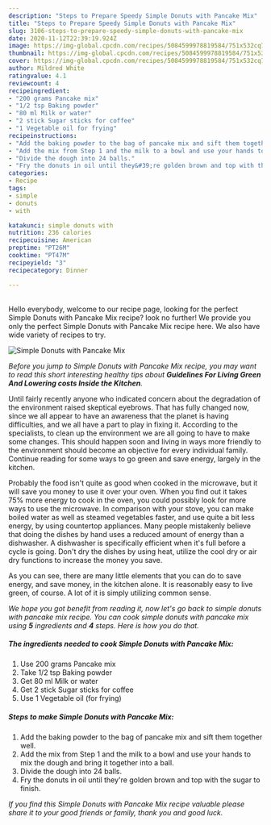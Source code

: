 ```yaml
---
description: "Steps to Prepare Speedy Simple Donuts with Pancake Mix"
title: "Steps to Prepare Speedy Simple Donuts with Pancake Mix"
slug: 3106-steps-to-prepare-speedy-simple-donuts-with-pancake-mix
date: 2020-11-12T22:39:19.924Z
image: https://img-global.cpcdn.com/recipes/5084599978819584/751x532cq70/simple-donuts-with-pancake-mix-recipe-main-photo.jpg
thumbnail: https://img-global.cpcdn.com/recipes/5084599978819584/751x532cq70/simple-donuts-with-pancake-mix-recipe-main-photo.jpg
cover: https://img-global.cpcdn.com/recipes/5084599978819584/751x532cq70/simple-donuts-with-pancake-mix-recipe-main-photo.jpg
author: Mildred White
ratingvalue: 4.1
reviewcount: 4
recipeingredient:
- "200 grams Pancake mix"
- "1/2 tsp Baking powder"
- "80 ml Milk or water"
- "2 stick Sugar sticks for coffee"
- "1 Vegetable oil for frying"
recipeinstructions:
- "Add the baking powder to the bag of pancake mix and sift them together well."
- "Add the mix from Step 1 and the milk to a bowl and use your hands to mix the dough and bring it together into a ball."
- "Divide the dough into 24 balls."
- "Fry the donuts in oil until they&#39;re golden brown and top with the sugar to finish."
categories:
- Recipe
tags:
- simple
- donuts
- with

katakunci: simple donuts with 
nutrition: 236 calories
recipecuisine: American
preptime: "PT26M"
cooktime: "PT47M"
recipeyield: "3"
recipecategory: Dinner

---
```

<br>
Hello everybody, welcome to our recipe page, looking for the perfect Simple Donuts with Pancake Mix recipe? look no further! We provide you only the perfect Simple Donuts with Pancake Mix recipe here. We also have wide variety of recipes to try.
<br>


![Simple Donuts with Pancake Mix](https://img-global.cpcdn.com/recipes/5084599978819584/751x532cq70/simple-donuts-with-pancake-mix-recipe-main-photo.jpg)

<i>Before you jump to Simple Donuts with Pancake Mix recipe, you may want to read this short interesting healthy tips about 
<strong>Guidelines For Living Green And Lowering costs Inside the Kitchen</strong>.</i>
</br>

Until fairly recently anyone who indicated concern about the degradation of the environment raised skeptical eyebrows. That has fully changed now, since we all appear to have an awareness that the planet is having difficulties, and we all have a part to play in fixing it. According to the specialists, to clean up the environment we are all going to have to make some changes. This should happen soon and living in ways more friendly to the environment should become an objective for every individual family. Continue reading for some ways to go green and save energy, largely in the kitchen.

Probably the food isn't quite as good when cooked in the microwave, but it will save you money to use it over your oven. When you find out it takes 75% more energy to cook in the oven, you could possibly look for more ways to use the microwave. In comparison with your stove, you can make boiled water as well as steamed vegetables faster, and use quite a bit less energy, by using countertop appliances. Many people mistakenly believe that doing the dishes by hand uses a reduced amount of energy than a dishwasher. A dishwasher is specifically efficient when it's full before a cycle is going. Don't dry the dishes by using heat, utilize the cool dry or air dry functions to increase the money you save.

As you can see, there are many little elements that you can do to save energy, and save money, in the kitchen alone. It is reasonably easy to live green, of course. A lot of it is simply utilizing common sense.


<i>We hope you got benefit from reading it, now let's go back to simple donuts with pancake mix recipe. You can cook simple donuts with pancake mix using <strong>5</strong> ingredients and <strong>4</strong> steps. Here is how you do that.
</i>

##### The ingredients needed to cook Simple Donuts with Pancake Mix:

1. Use 200 grams Pancake mix
1. Take 1/2 tsp Baking powder
1. Get 80 ml Milk or water
1. Get 2 stick Sugar sticks for coffee
1. Use 1 Vegetable oil (for frying)


##### Steps to make Simple Donuts with Pancake Mix:

1. Add the baking powder to the bag of pancake mix and sift them together well.
1. Add the mix from Step 1 and the milk to a bowl and use your hands to mix the dough and bring it together into a ball.
1. Divide the dough into 24 balls.
1. Fry the donuts in oil until they&#39;re golden brown and top with the sugar to finish.


<i>If you find this Simple Donuts with Pancake Mix recipe valuable please share it to your good friends or family, thank you and good luck.</i>
